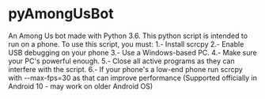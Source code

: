 # pyAmongUsBot
An Among Us bot made with Python 3.6. This python script is intended to run on a phone.
To use this script, you must:
1.- Install scrcpy
2.- Enable USB debugging on your phone
3.- Use a Windows-based PC.
4.- Make sure your PC's powerful enough.
5.- Close all active programs as they can interfere with the script.
6.- If your phone's a low-end phone run scrcpy with --max-fps=30 as that can improve performance (Supported officially in Android 10 - may work on older Android OS)